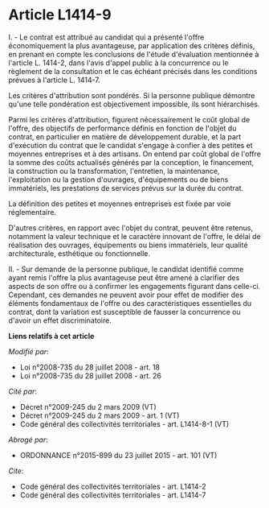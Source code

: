 # Article L1414-9

I. - Le contrat est attribué au candidat qui a présenté l'offre économiquement la plus avantageuse, par application des
critères définis, en prenant en compte les conclusions de l'étude d'évaluation mentionnée à l'article L. 1414-2, dans l'avis
d'appel public à la concurrence ou le règlement de la consultation et le cas échéant précisés dans les conditions prévues à
l'article L. 1414-7. 

Les critères d'attribution sont pondérés. Si la personne publique démontre qu'une telle pondération est objectivement
impossible, ils sont hiérarchisés. 

Parmi les critères d'attribution, figurent nécessairement le coût global de l'offre, des objectifs de performance définis en
fonction de l'objet du contrat, en particulier en matière de développement durable, et la part d'exécution du contrat que le
candidat s'engage à confier à des petites et moyennes entreprises et à des artisans. On entend par coût global de l'offre la
somme des coûts actualisés générés par la conception, le financement, la construction ou la transformation, l'entretien, la
maintenance, l'exploitation ou la gestion d'ouvrages, d'équipements ou de biens immatériels, les prestations de services
prévus sur la durée du contrat.

La définition des petites et moyennes entreprises est fixée par voie réglementaire.

D'autres critères, en rapport avec l'objet du contrat, peuvent être retenus, notamment la valeur technique et le caractère
innovant de l'offre, le délai de réalisation des ouvrages, équipements ou biens immatériels, leur qualité architecturale,
esthétique ou fonctionnelle.

II. - Sur demande de la personne publique, le candidat identifié comme ayant remis l'offre la plus avantageuse peut être
amené à clarifier des aspects de son offre ou à confirmer les engagements figurant dans celle-ci. Cependant, ces demandes ne
peuvent avoir pour effet de modifier des éléments fondamentaux de l'offre ou des caractéristiques essentielles du contrat,
dont la variation est susceptible de fausser la concurrence ou d'avoir un effet discriminatoire.

**Liens relatifs à cet article**

_Modifié par_:

  - Loi n°2008-735 du 28 juillet 2008 - art. 18
  - Loi n°2008-735 du 28 juillet 2008 - art. 26

_Cité par_:

  - Décret n°2009-245 du 2 mars 2009 (VT)
  - Décret n°2009-245 du 2 mars 2009 - art. 1 (VT)
  - Code général des collectivités territoriales - art. L1414-8-1 (VT)

_Abrogé par_:

  - ORDONNANCE n°2015-899 du 23 juillet 2015 - art. 101 (VT)

_Cite_:

  - Code général des collectivités territoriales - art. L1414-2
  - Code général des collectivités territoriales - art. L1414-7

